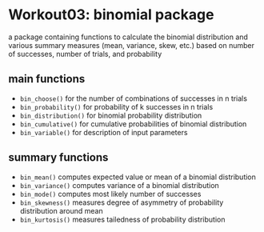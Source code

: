 # Workout03: binomial package
a package containing functions to calculate the binomial distribution and various summary measures (mean, variance, skew, etc.) based on number of successes, number of trials, and probability

## main functions
+ `bin_choose()` for the number of combinations of successes in n trials
+ `bin_probability()` for probability of k successes in n trials
+ `bin_distribution()` for binomial probability distribution
+ `bin_cumulative()` for cumulative probabilities of binomial distribution
+ `bin_variable()` for description of input parameters

## summary functions
+ `bin_mean()` computes expected value or mean of a binomial distribution
+ `bin_variance()` computes variance of a binomial distribution
+ `bin_mode()` computes most likely number of successes
+ `bin_skewness()` measures degree of asymmetry of probability distribution around mean
+ `bin_kurtosis()` measures tailedness of probability distribution
